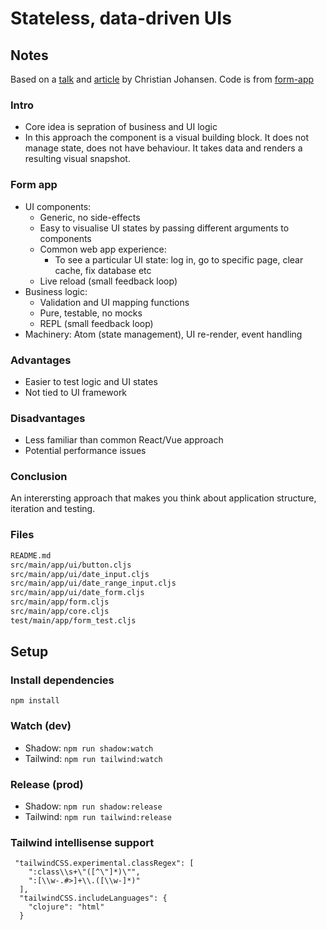 # Stateless, data-driven UIs

## Notes

Based on a [talk](https://vimeo.com/861600197) and [article](https://cjohansen.no/stateless-data-driven-uis/) by Christian Johansen. Code is from [form-app](https://github.com/cjohansen/form-app)

### Intro
- Core idea is sepration of business and UI logic
- In this approach the component is a visual building block. It does not manage state, does not have behaviour. It takes data and renders a resulting visual snapshot.

### Form app
- UI components:
  - Generic, no side-effects
  - Easy to visualise UI states by passing different arguments to components
  - Common web app experience: 
    - To see a particular UI state: log in, go to specific page, clear cache, fix database etc
  - Live reload (small feedback loop)
- Business logic:
  - Validation and UI mapping functions
  - Pure, testable, no mocks
  - REPL (small feedback loop)
- Machinery: Atom (state management), UI re-render, event handling

### Advantages
- Easier to test logic and UI states
- Not tied to UI framework

### Disadvantages
- Less familiar than common React/Vue approach
- Potential performance issues

### Conclusion
An interersting approach that makes you think about application structure, iteration and testing.

### Files

```md
README.md
src/main/app/ui/button.cljs
src/main/app/ui/date_input.cljs
src/main/app/ui/date_range_input.cljs
src/main/app/ui/date_form.cljs
src/main/app/form.cljs
src/main/app/core.cljs
test/main/app/form_test.cljs
```

## Setup

### Install dependencies
`npm install`

### Watch (dev)
- Shadow: `npm run shadow:watch`
- Tailwind: `npm run tailwind:watch`

### Release (prod)
- Shadow: `npm run shadow:release`
- Tailwind: `npm run tailwind:release`

### Tailwind intellisense support

```
 "tailwindCSS.experimental.classRegex": [
    ":class\\s+\"([^\"]*)\"",
    ":[\\w-.#>]+\\.([\\w-]*)"
  ],
  "tailwindCSS.includeLanguages": {
    "clojure": "html"
  }
```
